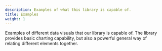 ```yaml
---
description: Examples of what this library is capable of.
title: Examples
weight: 1
---
```


Examples of different data visuals that our library is capable of. The library provides basic charting capability, but also a powerful general way of relating different elements together.
